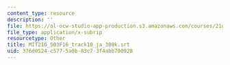 ```yaml
---
content_type: resource
description: ''
file: https://ol-ocw-studio-app-production.s3.amazonaws.com/courses/21g-503-japanese-iii-fall-2019/376d0524c5775a0b83c73f4abb700928_MIT21G_503F16_track10_ja_300k.vtt
file_type: application/x-subrip
resourcetype: Other
title: MIT21G_503F16_track10_ja_300k.srt
uid: 376d0524-c577-5a0b-83c7-3f4abb700928
---
```


